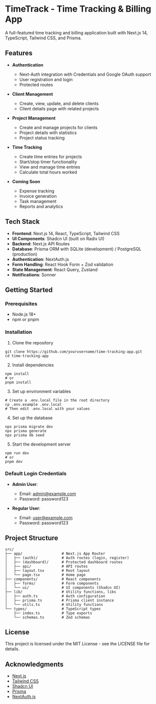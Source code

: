 # TimeTrack - Time Tracking & Billing App

A full-featured time tracking and billing application built with Next.js 14, TypeScript, Tailwind CSS, and Prisma.

## Features

- **Authentication**

  - Next-Auth integration with Credentials and Google OAuth support
  - User registration and login
  - Protected routes

- **Client Management**

  - Create, view, update, and delete clients
  - Client details page with related projects

- **Project Management**

  - Create and manage projects for clients
  - Project details with statistics
  - Project status tracking

- **Time Tracking**

  - Create time entries for projects
  - Start/stop timer functionality
  - View and manage time entries
  - Calculate total hours worked

- **Coming Soon**
  - Expense tracking
  - Invoice generation
  - Task management
  - Reports and analytics

## Tech Stack

- **Frontend**: Next.js 14, React, TypeScript, Tailwind CSS
- **UI Components**: Shadcn UI (built on Radix UI)
- **Backend**: Next.js API Routes
- **Database**: Prisma ORM with SQLite (development) / PostgreSQL (production)
- **Authentication**: NextAuth.js
- **Form Handling**: React Hook Form + Zod validation
- **State Management**: React Query, Zustand
- **Notifications**: Sonner

## Getting Started

### Prerequisites

- Node.js 18+
- npm or pnpm

### Installation

1. Clone the repository

```
git clone https://github.com/yourusername/time-tracking-app.git
cd time-tracking-app
```

2. Install dependencies

```
npm install
# or
pnpm install
```

3. Set up environment variables

```
# Create a .env.local file in the root directory
cp .env.example .env.local
# Then edit .env.local with your values
```

4. Set up the database

```
npx prisma migrate dev
npx prisma generate
npx prisma db seed
```

5. Start the development server

```
npm run dev
# or
pnpm dev
```

### Default Login Credentials

- **Admin User**:

  - Email: admin@example.com
  - Password: password123

- **Regular User**:
  - Email: user@example.com
  - Password: password123

## Project Structure

```
src/
├── app/                  # Next.js App Router
│   ├── (auth)/           # Auth routes (login, register)
│   ├── (dashboard)/      # Protected dashboard routes
│   ├── api/              # API routes
│   ├── layout.tsx        # Root layout
│   └── page.tsx          # Home page
├── components/           # React components
│   ├── forms/            # Form components
│   └── ui/               # UI components (Shadcn UI)
├── lib/                  # Utility functions, libs
│   ├── auth.ts           # Auth configuration
│   ├── prisma.ts         # Prisma client instance
│   └── utils.ts          # Utility functions
└── types/                # TypeScript types
    ├── index.ts          # Type exports
    └── schemas.ts        # Zod schemas
```

## License

This project is licensed under the MIT License - see the LICENSE file for details.

## Acknowledgments

- [Next.js](https://nextjs.org/)
- [Tailwind CSS](https://tailwindcss.com/)
- [Shadcn UI](https://ui.shadcn.com/)
- [Prisma](https://www.prisma.io/)
- [NextAuth.js](https://next-auth.js.org/)
